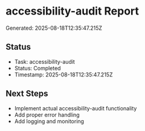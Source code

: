 # accessibility-audit Report

Generated: 2025-08-18T12:35:47.215Z

## Status
- Task: accessibility-audit
- Status: Completed
- Timestamp: 2025-08-18T12:35:47.215Z

## Next Steps
- Implement actual accessibility-audit functionality
- Add proper error handling
- Add logging and monitoring
